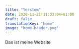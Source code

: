 ```yaml
---
title: "Yerstem"
date: 2020-11-21T11:33:04+01:00
draft: false
translationKey: "home"
image: "home-header.png"
---
```


Das ist meine Website